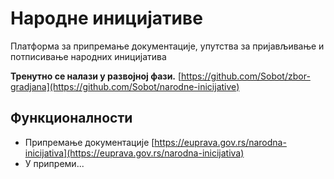 # Народне иницијативе

Платформа за припремање документације, упутства за пријављивање и потписивање народних иницијатива

**Тренутно се налази у развојној фази.**
[https://github.com/Sobot/zbor-gradjana](https://github.com/Sobot/narodne-inicijative)

## Функционалности

- Припремање документације [https://euprava.gov.rs/narodna-inicijativa](https://euprava.gov.rs/narodna-inicijativa)
- У припреми...

